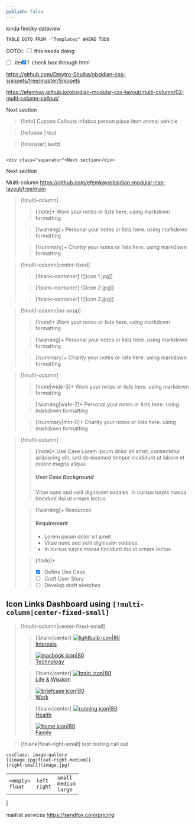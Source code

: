 ```yaml
---
publish: false
---
```

kinda finicky dataview
```dataview 
TABLE DOTO FROM -"Templates" WHERE TODO 
```

DOTO:: <input type="checkbox"> this needs doing
- [ ] item 1
<input type="checkbox"><input type="checkbox" checked> check box through html 


https://github.com/Dmytro-Shulha/obsidian-css-snippets/tree/master/Snippets

https://efemkay.github.io/obsidian-modular-css-layout/multi-column/02-multi-column-callout/


<div class="separator">Next section</div>


>[!info] Custom Callouts
>infobox
person
place 
item
animal 
vehicle 

>[!infobox ]
>test

>[!monster]
>testtt


```

<div class="separator">Next section</div>
```
<div class="separator">Next section</div>


Multi-column 
https://github.com/efemkay/obsidian-modular-css-layout/tree/main
> [!multi-column]
>
>> [!note]+ Work
>> your notes or lists here. using markdown formatting
>
>> [!warning]+ Personal
>> your notes or lists here. using markdown formatting
>
>> [!summary]+ Charity
>> your notes or lists here. using markdown formatting


> [!multi-column|center-fixed]
>
>> [!blank-container]
>> ![[icon 1.jpg]]
>
>> [!blank-container]
>> ![[icon 2.jpg]]
>
>> [!blank-container]
>> ![[icon 3.jpg]]



> [!multi-column|no-wrap]
>
>> [!note]+ Work
>> your notes or lists here. using markdown formatting
>
>> [!warning]+ Personal
>> your notes or lists here. using markdown formatting
>
>> [!summary]+ Charity
>> your notes or lists here. using markdown formatting

> [!multi-column]
>
>> [!note|wide-3]+ Work
>> your notes or lists here. using markdown formatting
>
>> [!warning|wide-2]+ Personal
>> your notes or lists here. using markdown formatting
>
>> [!summary|min-0]+ Charity
>> your notes or lists here. using markdown formatting

> [!multi-column]
>
>> [!note]+ Use Case
>> Lorem ipsum dolor sit amet, consectetur adipiscing elit, sed do eiusmod tempor incididunt ut labore et dolore magna aliqua.
>> ##### User Case Background
>> Vitae nunc sed velit dignissim sodales. In cursus turpis massa tincidunt dui ut ornare lectus.
>
>> [!warning]+ Resources
>> #### Requirement
>> - Lorem ipsum dolor sit amet
>> - Vitae nunc sed velit dignissim sodales.
>> - In cursus turpis massa tincidunt dui ut ornare lectus.
>
>> [!todo]+
>> - [x] Define Use Case
>> - [ ] Craft User Story
>> - [ ] Develop draft sketches

## Icon Links Dashboard using `[!multi-column|center-fixed-small]`

> [!multi-column|center-fixed-small]
>
>> [!blank|center]
>> [![lightbulb icon|80](https://img.icons8.com/ios/250/FFFFFF/light-on.png) <br/> Interests](target%20note.md)
>>
>> [![macbook icon|80](https://img.icons8.com/ios/250/FFFFFF/macbook.png) <br/> Technology](target%20note.md)
>
>> [!blank|center]
>> [![brain icon|80](https://img.icons8.com/ios/250/FFFFFF/brain.png) <br/> Life & Wisdom](target%20note.md)
>>
>> [![briefcase icon|80](https://img.icons8.com/ios/250/FFFFFF/business.png) <br/> Work](target%20note.md)
>
>> [!blank|center]
>> [![running icon|80](https://img.icons8.com/ios/250/FFFFFF/sports-mode.png) <br/> Health](target%20note.md)
>>
>> [![home icon|80](https://img.icons8.com/ios/250/FFFFFF/house-with-a-garden.png) <br/> Family](target%20note.md)



>[!blank|float-right-small] test
>testing call out
>



```
cssClass: image-gallery
[[image.jpg|float-right-medium]]
[right-small](image.jpg)
```
|                        |                     |                                    |
| ---------------------- | ------------------- | ---------------------------------- |
| `<empty>`  <br>`float` | `left`  <br>`right` | `small`  <br>`medium`  <br>`large` |
| 


maillist services
https://sendfox.com/pricing
